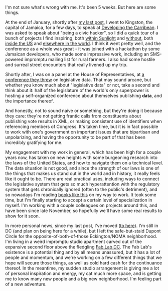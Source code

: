 I'm not sure what's wrong with me. It's been 5 weeks. But here are some things.

At the end of January, shortly after <a href="/post/google-builds-an-email-list-rather-than-fight-pipa">my last post</a>, I went to Kingston, the capital of Jamaica, for a few days, to speak at <a href="http://developingcaribbean.org/">Developing the Carribean</a>. I was asked to speak about "being a civic hacker", so I did a quick tour of a bunch of projects I find inspiring, both <a href="http://clearspending.com">within Sunlight</a> and <a href="https://www.federalregister.gov/">without</a>, both <a href="http://hacktyler.com/apps">inside the US</a> and <a href="http://blog.opendataottawa.ca/">elsewhere in the world</a>. I think it went pretty well, and the conference as a whole was great - it was joined with a hackathon by some Jamaican developers, who made some impressive work, including an SMS-powered impromptu mailing list for rural farmers. I also had some hostile and surreal street encounters that really livened up my trip.

Shortly after, I was on a panel at the House of Representatives, at <a href="http://cha.house.gov/about/contact-us/legislative-data-conference">a conference they threw</a> on legislative data. That may sound arcane, but whether you know much about "legislative data" or not, take a second and think about it: half of the legislature of the world's only superpower is hosting a self-organized conference about themselves publishing <strong>data</strong>, and the importance thereof. 

And honestly, not to sound naive or something, but they're doing it because they care: they're not getting frantic calls from constituents about publishing vote results in XML, or making consistent use of identifiers when referencing members of Congress. It's taken time, but it is in fact possible to work with one's government on important issues that are bipartisan and unpolarizing, and having the opportunity to be part of that has been incredibly gratifying for me.

My engagement with my work in general, which has been high for a couple years now, has taken on new heights with some burgeoning research into the laws of the United States, and how to navigate them on a technical level. The data situation is not good, and since the strength of our laws is one of the things that makes us stand out in the world and in history, it really feels like it ought to be. There are real practical uses, including ways to connect the legislative system that gets so much hyperattention with the regulatory system that gets chronically ignored (often to the public's detriment), and so nowadays I'm reading <a href="http://www.thecre.com/pdf/20120101_ALR_Table_of_Contents_2011.pdf">books like this</a> on my way to work. It took some time, but I'm finally starting to accept a certain level of specialization in myself.  I'm working with a couple colleagues on projects around this, and have been since late November, so hopefully we'll have some real results to show for it soon.

In more personal news, since my last post, I've moved (<a href="http://maps.google.com/maps?q=1418+North+Capitol+St+NW,+Washington,+DC+20001&hl=en&sll=37.0625,-95.677068&sspn=47.569986,107.138672&oq=1418&t=v&hnear=1418+North+Capitol+St+NW,+Washington,+District+of+Columbia+20001&z=16">to here</a>). I'm still in DC (and plan on being here for a while), but I left the safe-but-staid Dupont Circle for the opposite-of-both-of-those Eckington/NOMA neighborhood. I'm living in a weird impromptu studio apartment carved out of the expansive second floor above the fledgling <a href="http://fablabdc.org/">Fab Lab DC</a>. The Fab Lab's existence is a potential thing and by all means unassured, but it has a lot of people and momentum, and we're working on a few different things that we hope will secure those things, as well as cold hard cash for the continuance thereof. In the meantime, my sudden studio arrangement is giving me a lot of personal inspiration and energy, my cat much more space, and is getting me to know many new people and a big new neighborhood. I'm feeling part of a new adventure.